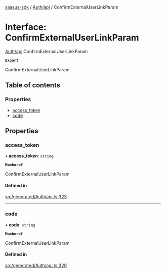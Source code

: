 [saasus-sdk](../README.md) / [Auth/api](../modules/Auth_api.md) / ConfirmExternalUserLinkParam

# Interface: ConfirmExternalUserLinkParam

[Auth/api](../modules/Auth_api.md).ConfirmExternalUserLinkParam

**`Export`**

ConfirmExternalUserLinkParam

## Table of contents

### Properties

- [access\_token](Auth_api.ConfirmExternalUserLinkParam.md#access_token)
- [code](Auth_api.ConfirmExternalUserLinkParam.md#code)

## Properties

### access\_token

• **access\_token**: `string`

**`Memberof`**

ConfirmExternalUserLinkParam

#### Defined in

[src/generated/Auth/api.ts:323](https://github.com/saasus-platform/saasus-sdk-javascript/blob/6b95732/src/generated/Auth/api.ts#L323)

___

### code

• **code**: `string`

**`Memberof`**

ConfirmExternalUserLinkParam

#### Defined in

[src/generated/Auth/api.ts:329](https://github.com/saasus-platform/saasus-sdk-javascript/blob/6b95732/src/generated/Auth/api.ts#L329)
